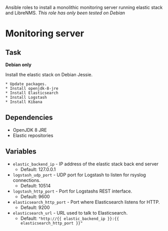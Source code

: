 Ansible roles to install a monolithic monitoring server running elastic stack
and LibreNMS. *This role has only been tested on Debian*

# Monitoring server

## Task

 **Debian only**

Install the elastic stack on Debian Jessie.

    * Update packages.
    * Install openjdk-8-jre
    * Install Elasticsearch
    * Install Logstash
    * Install Kibana

## Dependencies

 * OpenJDK 8 JRE
 * Elastic repositories

## Variables

 * `elastic_backend_ip` - IP address of the elastic stack back end server
    * Default: 127.0.0.1
 * `logstash_udp_port` - UDP port for Logstash to listen for rsyslog
    connections.
    * Default: 10514
 * `logstash_http_port` - Port for Logstashs REST interface.
    * Default: 9600
 * `elasticsearch_http_port` - Port where Elasticsearch listens for HTTP.
    * Default: 9200
 * `elasticsearch_url` - URL used to talk to Elasticsearch.
    * Default: `"http://{{ elastic_backend_ip }}:{{ elasticsearch_http_port }}"`
